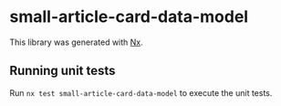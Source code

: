 # small-article-card-data-model

This library was generated with [Nx](https://nx.dev).

## Running unit tests

Run `nx test small-article-card-data-model` to execute the unit tests.
